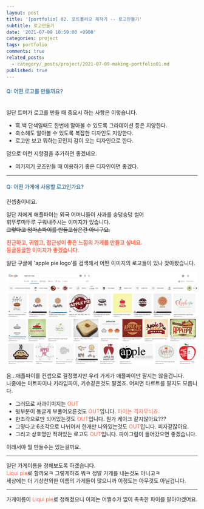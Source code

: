 ```yaml
---
layout: post
title: '[portfolio] 02. 포트폴리오 제작기 -- 로고만들기'
subtitle: 로고만들기
date: '2021-07-09 10:59:00 +0900'
categories: project
tags: portfolio
comments: true
related_posts:
  - category/_posts/project/2021-07-09-making-portfolio01.md
published: true
---
```


#### <span style="color:#4f86aa">Q: 어떤 로고를 만들까요?</span>   

<br>
일단 <span title="triplemug">트머</span>가 로고를 만들 때 중요시 하는 사항은 이렇습니다.

* 흑.백 단색일때도 한번에 알아볼 수 있도록 그라데이션 등은 지양한다.
* 축소해도 알아볼 수 있도록 복잡한 디자인도 지양한다.
* 로고만 보고 뭐하는곳인지 감이 오는 디자인으로 한다.

덤으로 이런 지향점을 추가하면 좋겠네요.
* 여기저기 굿즈만들 때 이용하기 좋은 디자인이면 좋겠다.

- - -
#### <span style="color:#4f86aa">Q: 어떤 가게에 사용할 로고인가요?</span>   

컨셉충이네요.

일단 저에게 애플파이는 외국 어머니들이 사과를 숭덩숭덩 썰어   
휘뚜루마뚜루 구워내주시는 이미지가 있습니다.   
~~그렇다고 엄마손파이를 만들고싶은건 아니구요.~~

<span style="color:#ff6347"><b>친근하고, 귀엽고, 접근성이 좋은 느낌의 가게를 만들고 싶네요.   
둥글둥글한 이미지가 좋겠습니다.</b></span>

일단 구글에 'apple pie logo'를 검색해서 어떤 이미지의 로고들이 있나 찾아봤습니다.

<!-- <apan align="left">
	<img src="/assets/img/project/portfolio/google_search_applepie.jpg" alt="kingdom" width="50%" height="auto" alt="google search applepie logo" />
</apan> -->

<!-- ![대체 텍스트(alternative text)를 입력하세요!](http://www.gstatic.com/webp/gallery/5.jpg "링크 설명(title)을 작성하세요.") -->

![google search applepie logo](/assets/img/project/portfolio/google_search_applepie.jpg "구글 apple pie logo 검색결과")

음...애플파이를 컨셉으로 결정했지만 우리 가게가 애플파이만 팔지는 않을겁니다.   
나중에는 미트파이나 키라임파이, 키슈같은것도 팔겠죠. 어쩌면 타르트를 팔지도 모릅니다.

* 그러므로 사과이미지는 <span style="color:#ff6347">OUT</span>   
* 윗부분이 둥글게 부풀어오른것도 <span style="color:#ff6347">OUT</span>입니다. <span style="color:#ff6347">파이는 격자무늬죠.</span>   
* 한조각으로만 되어있는것도 <span style="color:#ff6347">OUT</span>입니다. 뭔가 케이크 같지않아요???   
* 그렇다고 6조각으로 나뉘어서 한개만 나와있는것도 <span style="color:#ff6347">OUT</span>입니다. 피자같잖아요.   
* 그리고 상호명만 적혀있는 로고도 <span style="color:#ff6347">OUT</span>입니다. 파이그림이 들어갔으면 좋겠습니다.

이래서야 뭘 만들수는 있는걸까요.

- - -
일단 가게이름을 정해보도록 하겠습니다.   
<span style="color:#ff6347" title="포토샵 픽셀유동화 드립">Liqui pie</span>로 할까요ㅋ 그렇게하죠 뭐ㅋ 정말 가게를 내는것도 아니고ㅋ   
세상에는 더 기상천외한 이름의 가게들이 많으니까 이정도는 아무것도 아닐겁니다.

- - -
가게이름이 <span style="color:#ff6347" title="포토샵 픽셀유동화 드립">Liqui pie</span>로 정해졌으니 이제는 어쩔수가 없이 촉촉한 파이를 팔아야겠어요.